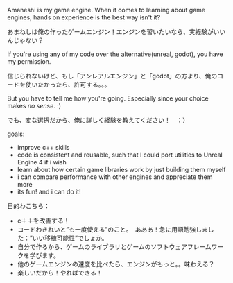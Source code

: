 Amaneshi is my game engine. When it comes to learning about game engines, hands on experience is the best way isn't it?

あまねしは俺の作ったゲームエンジン！エンジンを習いたいなら、実経験がいいんじゃない？

If you're using any of my code over the alternative(unreal, godot), you have my permission.

信じられないけど、もし「アンレアルエンジン」と「godot」の方より、俺のコードを使いたかったら、許可する。。。

But you have to tell me how you're going. Especially since your choice makes *no sense*. :)

でも、変な選択だから、俺に詳しく経験を教えてください！　：）

goals:
 - improve c++ skills
 - code is consistent and reusable, such that I could port utilities to Unreal Engine 4 if i wish
 - learn about how certain game libraries work by just building them myself
 - i can compare performance with other engines and appreciate them more
 - its fun! and i can do it!

目的わこちら：
 - c＋＋を改善する！
 - コードわきれいと”も一度使える”のこと。　あああ！急に用語勉強しました：”いい移植可能性”でしょか。
 - 自分で作るから、ゲームのライブラリとゲームのソフトウェアフレームワークを学びます。
 - 他のゲームエンジンの速度を比べたら、エンジンがもっと。。味わえる？
 - 楽しいだから！やればできる！
